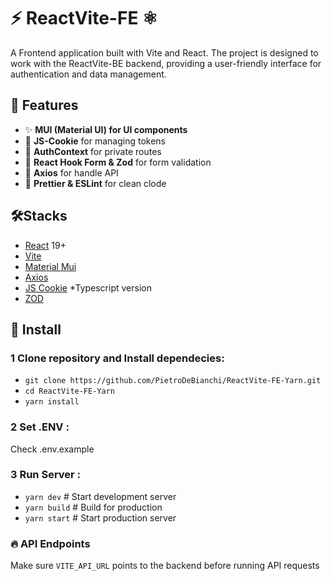 # ⚡️ ReactVite-FE ⚛️

A Frontend application built with Vite and React.
The project is designed to work with the ReactVite-BE backend, providing a user-friendly interface for authentication and data management.

## 📌 Features

- ✨ **MUI (Material UI) for UI components** 
- 🍪 **JS-Cookie** for managing tokens
- 🔐  **AuthContext** for private routes
- 🔏  **React Hook Form & Zod** for form validation
- 📡 **Axios** for handle API
- 🎨 **Prettier & ESLint** for clean clode

## 🛠️Stacks

- [React](https://react.dev/) 19+
- [Vite](https://vite.dev/)
- [Material Mui](https://mui.com/)
- [Axios](https://axios-http.com/)
- [JS Cookie](https://www.npmjs.com/package/js-cookie) *Typescript version
- [ZOD](https://zod.dev/) 

## 🔌 Install

### 1 Clone repository and Install dependecies:

- `git clone https://github.com/PietroDeBianchi/ReactVite-FE-Yarn.git`
- `cd ReactVite-FE-Yarn`
- `yarn install`

### 2 Set .ENV :

Check .env.example

### 3 Run Server :

- `yarn dev` # Start development server
- `yarn build` # Build for production
- `yarn start` # Start production server


### 🔥 API Endpoints 
Make sure `VITE_API_URL` points to the backend before running API requests

